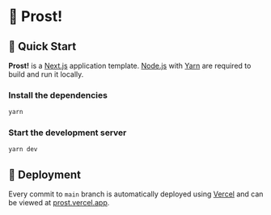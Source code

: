 # 🍻 Prost!

## 🚀 Quick Start

**Prost!** is a [Next.js](https://nextjs.org/) application template. [Node.js](https://nodejs.org/) with [Yarn](https://yarnpkg.com/) are required to build and run it locally.

### Install the dependencies

```sh
yarn
```

### Start the development server

```sh
yarn dev
```

## 🚢 Deployment

Every commit to `main` branch is automatically deployed using [Vercel](https://vercel.com) and can be viewed at [prost.vercel.app](https://prost.vercel.app).
